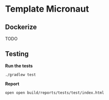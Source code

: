 # Template Micronaut


## Dockerize

TODO



## Testing

__Run the tests__

```./gradlew test ```

__Report__

```
open open build/reports/tests/test/index.html
```






